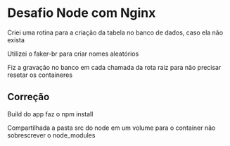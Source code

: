 # Desafio Node com Nginx

Criei uma rotina para a criação da tabela no banco de dados, caso ela não exista

Utilizei o faker-br para criar nomes aleatórios

Fiz a gravação no banco em cada chamada da rota raiz para não precisar resetar os containeres

## Correção

Build do app faz o npm install

Compartilhada a pasta src do node em um volume para o container não sobrescrever o node_modules